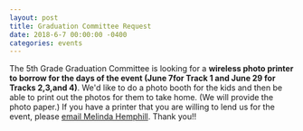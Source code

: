 ```yaml
---
layout: post
title: Graduation Committee Request
date: 2018-6-7 00:00:00 -0400
categories: events
---
```

The 5th Grade Graduation Committee is looking for a **wireless photo printer to borrow for the days of the event (June 7for Track 1 and June 29 for Tracks 2,3,and 4)**.  We'd like to do a photo booth for the kids and then be able to print out the photos for them to take home.  (We will provide the photo paper.)  If you have a printer that you are willing to lend us for the event, please [email Melinda Hemphill](mailto:jaymelinda@yahoo.com).  Thank you!!

